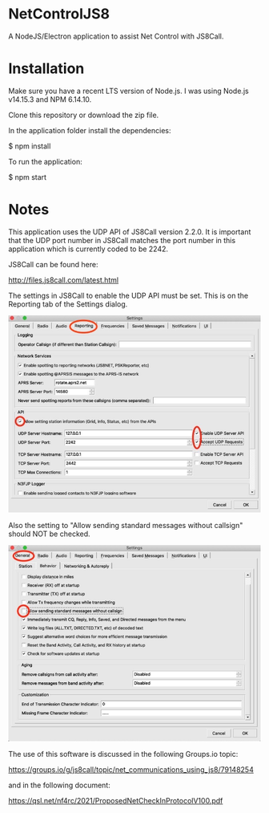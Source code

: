 # NetControlJS8
 A NodeJS/Electron application to assist Net Control with JS8Call.
 
# Installation
Make sure you have a recent LTS version of Node.js. I was using Node.js v14.15.3 and NPM 6.14.10.

Clone this repository or download the zip file.

In the application folder install the dependencies:

$ npm install

To run the application:

$ npm start

# Notes
This application uses the UDP API of JS8Call version 2.2.0. It is important that the UDP 
port number in JS8Call matches the port number in this application which is currently
coded to be 2242.

JS8Call can be found here:

http://files.js8call.com/latest.html

The settings in JS8Call to enable the UDP API must be set. This is on the Reporting
tab of the Settings dialog.

![Photo](images/settings2.jpeg)

Also the setting to "Allow sending standard messages without callsign" should NOT be checked.

![Photo](images/settings1.jpeg)

The use of this software is discussed in the following Groups.io topic:

https://groups.io/g/js8call/topic/net_communications_using_js8/79148254

and in the following document:

https://qsl.net/nf4rc/2021/ProposedNetCheckInProtocolV100.pdf 